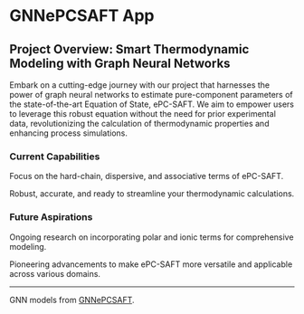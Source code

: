 # GNNePCSAFT App

## Project Overview: Smart Thermodynamic Modeling with Graph Neural Networks

Embark on a cutting-edge journey with our project that harnesses the power of graph neural networks to estimate pure-component parameters of the state-of-the-art Equation of State, ePC-SAFT. We aim to empower users to leverage this robust equation without the need for prior experimental data, revolutionizing the calculation of thermodynamic properties and enhancing process simulations.

### Current Capabilities

Focus on the hard-chain, dispersive, and associative terms of ePC-SAFT.

Robust, accurate, and ready to streamline your thermodynamic calculations.

### Future Aspirations

Ongoing research on incorporating polar and ionic terms for comprehensive modeling.

Pioneering advancements to make ePC-SAFT more versatile and applicable across various domains.

---

GNN models from [GNNePCSAFT](https://github.com/wildsonbbl/gnnepcsaft/).
